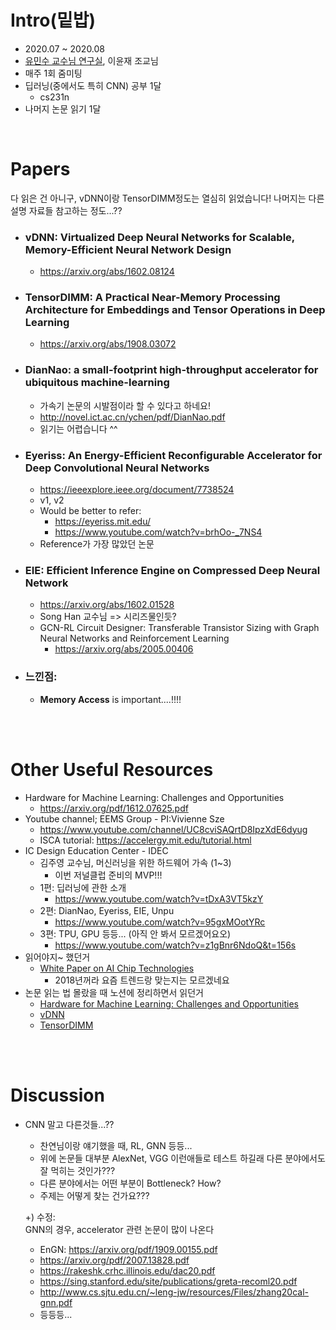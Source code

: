 # Intro(밑밥)
- 2020.07 ~ 2020.08
- [유민수 교수님 연구실](https://sites.google.com/view/kaist-via), 이윤재 조교님
- 매주 1회 줌미팅
- 딥러닝(중에서도 특히 CNN) 공부 1달
  - cs231n
- 나머지 논문 읽기 1달

<br>

# Papers
다 읽은 건 아니구, vDNN이랑 TensorDIMM정도는 열심히 읽었습니다! 나머지는 다른 설명 자료들 참고하는 정도...??
- ### **vDNN**: Virtualized Deep Neural Networks for Scalable, Memory-Efficient Neural Network Design
  - https://arxiv.org/abs/1602.08124
- ### **TensorDIMM**: A Practical Near-Memory Processing Architecture for Embeddings and Tensor Operations in Deep Learning
  - https://arxiv.org/abs/1908.03072
- ### **DianNao**: a small-footprint high-throughput accelerator for ubiquitous machine-learning
  - 가속기 논문의 시발점이라 할 수 있다고 하네요!
  - http://novel.ict.ac.cn/ychen/pdf/DianNao.pdf
  - 읽기는 어렵습니다 ^^
- ### **Eyeriss**: An Energy-Efficient Reconfigurable Accelerator for Deep Convolutional Neural Networks
  - https://ieeexplore.ieee.org/document/7738524
  - v1, v2
  - Would be better to refer:
    - https://eyeriss.mit.edu/
    - https://www.youtube.com/watch?v=brhOo-_7NS4
  - Reference가 가장 많았던 논문 
- ### **EIE**: Efficient Inference Engine on Compressed Deep Neural Network
  - https://arxiv.org/abs/1602.01528
  - Song Han 교수님 => 시리즈물인듯?
  - GCN-RL Circuit Designer: Transferable Transistor Sizing with Graph Neural Networks and Reinforcement Learning
    - https://arxiv.org/abs/2005.00406
- ### 느낀점:
  - **Memory Access** is important....!!!!

<br>
<br>

# Other Useful Resources
- Hardware for Machine Learning: Challenges and Opportunities
  - https://arxiv.org/pdf/1612.07625.pdf
- Youtube channel; EEMS Group - PI:Vivienne Sze
  - https://www.youtube.com/channel/UC8cviSAQrtD8IpzXdE6dyug
  - ISCA tutorial: https://accelergy.mit.edu/tutorial.html
- IC Design Education Center - IDEC
  - 김주영 교수님, 머신러닝을 위한 하드웨어 가속 (1~3)
    - 이번 저널클럽 준비의 MVP!!!
  - 1편: 딥러닝에 관한 소개
    - https://www.youtube.com/watch?v=tDxA3VT5kzY
  - 2편: DianNao, Eyeriss, EIE, Unpu
    - https://www.youtube.com/watch?v=95gxMOotYRc
  - 3편: TPU, GPU 등등... (아직 안 봐서 모르겠어요오)
    - https://www.youtube.com/watch?v=z1gBnr6NdoQ&t=156s
- 읽어야지~ 했던거
  - [White Paper on AI Chip
Technologies](https://www.080910t.com/downloads/AI%20Chip%202018%20EN.pdf)
      - 2018년꺼라 요즘 트렌드랑 맞는지는 모르겠네요
- 논문 읽는 법 몰랐을 때 노션에 정리하면서 읽던거
  - [Hardware for Machine Learning: Challenges and Opportunities](https://www.notion.so/woojinnn/Hardware-for-Machine-Learning-Challenges-and-Opportunities-e96d7b4f20214c9da7c2a2a50aa1bc6c)
  - [vDNN](https://www.notion.so/woojinnn/vDNN-Virtualized-Deep-Neural-Networks-for-Scalable-Memory-Efficient-Neural-Network-Design-0fce5cbb1945424895db7517bc842fb5)
  - [TensorDIMM](https://www.notion.so/woojinnn/TensorDIMM-A-Practical-Near-Memory-Processing-Architecture-for-Embeddings-and-Tensor-Operations-in--b720b103624143a5813e256953c7947d)
<br>
<br>

# Discussion
- CNN 말고 다른것들...??
  - 찬연님이랑 얘기했을 때, RL, GNN 등등...
  - 위에 논문들 대부분 AlexNet, VGG 이런애들로 테스트 하길래 다른 분야에서도 잘 먹히는 것인가???
  - 다른 분야에서는 어떤 부분이 Bottleneck? How?
  - 주제는 어떻게 찾는 건가요???
  
  +) 수정:   
    GNN의 경우, accelerator 관련 논문이 많이 나온다
    - EnGN: https://arxiv.org/pdf/1909.00155.pdf
    - https://arxiv.org/pdf/2007.13828.pdf
    - https://rakeshk.crhc.illinois.edu/dac20.pdf
    - https://sing.stanford.edu/site/publications/greta-recoml20.pdf
    - http://www.cs.sjtu.edu.cn/~leng-jw/resources/Files/zhang20cal-gnn.pdf
    - 등등등...
